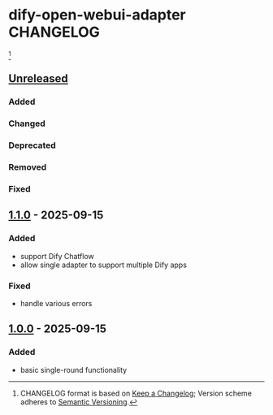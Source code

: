 # dify-open-webui-adapter CHANGELOG

[^format]
















## [Unreleased]

### Added
### Changed
### Deprecated
### Removed
### Fixed
















## [1.1.0] - 2025-09-15

### Added

- support Dify Chatflow
- allow single adapter to support multiple Dify apps

### Fixed

- handle various errors
















## [1.0.0] - 2025-09-15

### Added

- basic single-round functionality













[unreleased]: https://github.com/kami-lel/kami-log-py/compare/v1.1.0...dev
[1.1.0]: https://github.com/kami-lel/kami-log-py/compare/v1.0.0...v1.1.0
[1.0.0]: https://github.com/kami-lel/kami-log-py/releases/tag/v1.0.0













[^format]: CHANGELOG format is based on [Keep a Changelog](https://keepachangelog.com/en/1.1.0/); Version scheme adheres to [Semantic Versioning](https://semver.org/spec/v2.0.0.html).